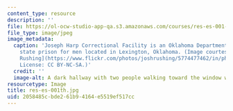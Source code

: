```yaml
---
content_type: resource
description: ''
file: https://ol-ocw-studio-app-qa.s3.amazonaws.com/courses/res-es-001-mit-prison-education-initiative-discussion-about-incarceration-january-iap-2021/2058485cbde261b94164e5519ef517cc_res-es-001th.jpg
file_type: image/jpeg
image_metadata:
  caption: 'Joseph Harp Correctional Facility is an Oklahoma Department of Corrections
    state prison for men located in Lexington, Oklahoma. (Image courtesy of [Josh
    Rushing](https://www.flickr.com/photos/joshrushing/5774477462/in/photolist-9NgGYf).
    License: CC BY-NC-SA.)'
  credit: ''
  image-alt: A dark hallway with two people walking toward the window with light
resourcetype: Image
title: res-es-001th.jpg
uid: 2058485c-bde2-61b9-4164-e5519ef517cc
---
```

